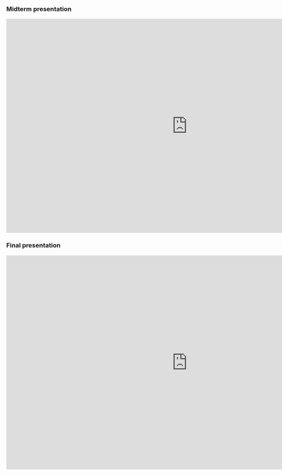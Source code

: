 ### Midterm presentation

<iframe src="https://docs.google.com/presentation/d/e/2PACX-1vTVAfc_CK6EKYgbxKSzZVUK0Ejql_X9r_4VtBFMXncZ7DGUohB-yNoTOMNYtzt1eEUgK5WcWgRan83R/embed?start=false&loop=false&delayms=3000" frameborder="0" width="960" height="569" allowfullscreen="true" mozallowfullscreen="true" webkitallowfullscreen="true"></iframe>

### Final presentation

<iframe src="https://docs.google.com/presentation/d/e/2PACX-1vRB0hNZNlWT2Js1dwlIhNU86un2oBeXjVpIItwPXCwLbKBnM2uZM9a4Fa2c-hzsPjQJ28rRUw_75CA9/embed?start=false&loop=false&delayms=3000" frameborder="0" width="960" height="569" allowfullscreen="true" mozallowfullscreen="true" webkitallowfullscreen="true"></iframe>
